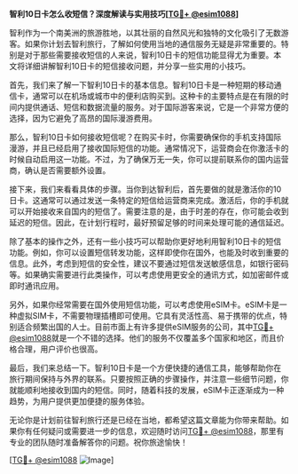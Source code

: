 **智利10日卡怎么收短信？深度解读与实用技巧[[TG💪+ @esim1088](https://t.me/s/esim1088)]**

智利作为一个南美洲的旅游胜地，以其壮丽的自然风光和独特的文化吸引了无数游客。如果你计划去智利旅行，了解如何使用当地的通信服务无疑是非常重要的。特别是对于那些需要接收短信的人来说，智利10日卡的短信功能显得尤为重要。本文将详细讲解智利10日卡的短信接收问题，并分享一些实用的小技巧。

首先，我们来了解一下智利10日卡的基本信息。智利10日卡是一种短期的移动通信卡，通常可以在机场或城市中的便利店购买到。这种卡的主要特点是在有限的时间内提供通话、短信和数据流量的服务。对于国际游客来说，它是一个非常方便的选择，因为它避免了高昂的国际漫游费用。

那么，智利10日卡如何接收短信呢？在购买卡时，你需要确保你的手机支持国际漫游，并且已经启用了接收国际短信的功能。通常情况下，运营商会在你激活卡的时候自动启用这一功能。不过，为了确保万无一失，你可以提前联系你的国内运营商，确认是否需要额外设置。

接下来，我们来看看具体的步骤。当你到达智利后，首先要做的就是激活你的10日卡。这通常可以通过发送一条特定的短信给运营商来完成。激活后，你的手机就可以开始接收来自国内的短信了。需要注意的是，由于时差的存在，你可能会收到延迟的短信。因此，在计划行程时，最好预留足够的时间来处理可能的通信延迟。

除了基本的操作之外，还有一些小技巧可以帮助你更好地利用智利10日卡的短信功能。例如，你可以设置短信转发功能，这样即使你在国外，也能及时收到重要的信息。此外，考虑到短信的安全性，建议不要通过短信发送敏感信息，如银行密码等。如果确实需要进行此类操作，可以考虑使用更安全的通讯方式，如加密邮件或即时通讯应用。

另外，如果你经常需要在国外使用短信功能，可以考虑使用eSIM卡。eSIM卡是一种虚拟SIM卡，不需要物理插槽即可使用。它具有灵活性高、易于携带的优点，特别适合频繁出国的人士。目前市面上有许多提供eSIM服务的公司，其中[TG💪+ @esim1088](https://t.me/s/esim1088)就是一个不错的选择。他们的服务不仅覆盖多个国家和地区，而且价格合理，用户评价也很高。

最后，我们来总结一下。智利10日卡是一个方便快捷的通信工具，能够帮助你在旅行期间保持与外界的联系。只要按照正确的步骤操作，并注意一些细节问题，你就能顺利地接收到国内的短信。同时，随着科技的发展，eSIM卡正逐渐成为一种趋势，为用户提供更加便捷的服务体验。

无论你是计划前往智利旅行还是已经在当地，都希望这篇文章能为你带来帮助。如果你有任何疑问或需要进一步的信息，欢迎随时访问[TG💪+ @esim1088](https://t.me/s/esim1088)，那里有专业的团队随时准备解答你的问题。祝你旅途愉快！

[[TG💪+ @esim1088](https://t.me/s/esim1088) ![Image](https://i.postimg.cc/4NQfJmqS/Snipaste-2025-05-13-00-14-12.png)]